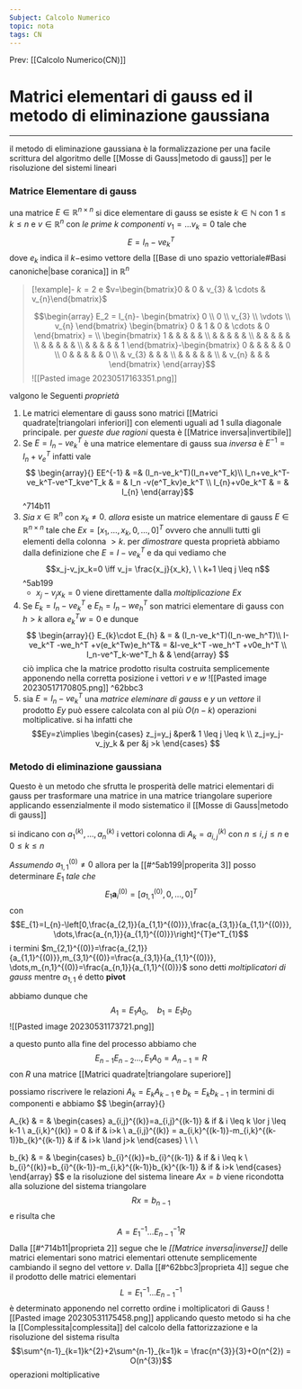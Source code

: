```yaml
---
Subject: Calcolo Numerico
topic: nota
tags: CN
---
```


Prev: [[Calcolo Numerico(CN)]]

# Matrici elementari di gauss ed il metodo di eliminazione gaussiana
---
il metodo di eliminazione gaussiana è la formalizzazione per una facile scrittura del algoritmo delle  [[Mosse di Gauss|metodo di gauss]] per le risoluzione del sistemi lineari


### Matrice Elementare di gauss
una matrice $E \in \mathbb{R}^{n \times n}$ si dice elementare di gauss se esiste $k \in \mathbb{N}$ con $1 \leq k \leq n$ e $v \in \mathbb{R}^n$ con _le prime_ $k$ _componenti_ $v_1 = \dots v_k=0$ tale che 
$$E = I_n-ve_k^T$$
dove $e_k$ indica il $k-$esimo vettore della [[Base di uno spazio vettoriale#Basi canoniche|base coranica]] in $\mathbb{R}^n$ 

>[!example]-
>$k=2$ e $v=\begin{bmatrix}0 & 0 & v_{3} &  \cdots & v_{n}\end{bmatrix}$
>
>$$\begin{array}
E_2 = I_{n}-
\begin{bmatrix} 
 0 \\ 0  \\ v_{3}  \\ \vdots  \\ v_{n} 
\end{bmatrix}
\begin{bmatrix}
0 & 1 & 0 & \cdots & 0 
\end{bmatrix} = \\
\begin{bmatrix} 
 1 &  &  &  &  &   \\
   &  &  &  &  &   \\
   &  &  &  &  &   \\
   &  &  &  &  &   \\
   &  &  &  &  & 1   
\end{bmatrix}-\begin{bmatrix} 
 0 &  &  &  &  & 0 \\
 0 &  &  &  &  & 0 \\
   & v_{3} &  &  & \\ 
   &  &  &  &  &   \\
   & v_{n} &  &  &  
\end{bmatrix}
\end{array}$$
>![[Pasted image 20230517163351.png]]



valgono le Seguenti _proprietà_
1. Le matrici elementare di gauss sono matrici [[Matrici quadrate|triangolari inferiori]]  con elementi uguali ad 1 sulla diagonale principale. per _queste due ragioni_ questa è [[Matrice inversa|invertibile]]
2. Se $E = I_n-ve^T_k$ è una matrice elementare di gauss sua _inversa_ è  $E^{-1}= I_n+v_e^T$ infatti vale$$
\begin{array}{}
EE^{-1} & =& (I_n-ve_k^T)(I_n+ve^T_k)\\
I_n+ve_k^T-ve_k^T-ve^T_kve^T_k & = &  I_n -v(e^T_kv)e_k^T \\
I_{n}+v0e_k^T  & = & I_{n} 
\end{array}$$ ^714b11
3. _Sia_ $x \in \mathbb{R}^n$ con $x_k \not = 0$. _allora_ esiste un matrice elementare di gauss $E \in \mathbb{R}^{n \times n}$ tale che $Ex= [x_1,\dots,x_k,0,\dots,0]^T$ ovvero che annulli tutti gli elementi della colonna $>k$. per _dimostrare_ questa proprietà abbiamo dalla definizione che $E=I-ve^T_{k}$ e da qui vediamo che $$x_j-v_jx_k=0 \iff v_j= \frac{x_j}{x_k}, \ \ k+1 \leq j \leq n$$ ^5ab199
	-  $x_j-v_jx_k=0$ viene direttamente dalla _moltiplicazione_ $Ex$ 
4. Se $E_{k}=I_n-ve_k^T$ e $E_{h} = I_n-we_h^T$ son matrici elementare  di gauss con $h > k$ allora $e^T_kw=0$ e dunque $$
   \begin{array}{}
   E_{k}\cdot  E_{h}  & = & (I_n-ve_k^T)(I_n-we_h^T)\\
    I-ve_k^T -we_h^T +v(e_k^Tw)e_h^T& = &I-ve_k^T -we_h^T +v0e_h^T \\
 I_n-ve^T_k-we^T_h &  & 
	\end{array}
   $$ciò implica che la matrice prodotto risulta costruita semplicemente apponendo nella corretta posizione i vettori $v$ e $w$  ![[Pasted image 20230517170805.png]] ^62bbc3
5. sia $E=I_n-ve^T_k$ una _matrice eleminare di gauss_ e $y$ un _vettore_ il prodotto $Ey$  può essere calcolata con al più $O(n-k)$ operazioni moltiplicative. si ha infatti che $$Ey=z\implies \begin{cases}
 z_j=y_j &per& 1 \leq j \leq k \\
 z_j=y_j-v_jy_k & per &j >k
\end{cases}
$$
### Metodo di eliminazione gaussiana
Questo è un metodo che sfrutta le prosperità delle matrici elementari di gauss per trasformare una matrice  in una matrice triangolare superiore applicando essenzialmente il modo sistematico il [[Mosse di Gauss|metodo di gauss]]

si indicano con $a_{1}^{(k)},\dots,a_{n}^{(k)}$ i vettori colonna di $A_{k} = a_{i,j}^{(k)}$ con  $n \leq i,j\leq n$ e $0 \leq k\leq n$

_Assumendo_ $a_{1,1}^{(0)} \not = 0$ allora per la [[#^5ab199|properita 3]]  posso determinare $E_{1}$ _tale che_$$E_{1}\boldsymbol a_{i}^{(0)}=[a_{1,1}^{(0)},0,\dots,0]^{T}$$
con $$E_{1}=I_{n}-\left[0,\frac{a_{2,1}}{a_{1,1}^{(0)}},\frac{a_{3,1}}{a_{1,1}^{(0)}}, \dots,\frac{a_{n,1}}{a_{1,1}^{(0)}}\right]^{T}e^T_{1}$$
i termini $m_{2,1}^{(0)}=\frac{a_{2,1}}{a_{1,1}^{(0)}},m_{3,1}^{(0)}=\frac{a_{3,1}}{a_{1,1}^{(0)}}, \dots,m_{n,1}^{(0)}=\frac{a_{n,1}}{a_{1,1}^{(0)}}$ sono detti _moltiplicatori di gauss_ mentre $a_{1,1}$ é detto __pivot__

abbiamo dunque che 
$$A_{1}=E_{1}A_{0}, \ \ \ \ b_{1} = E_{1}b_{0} $$
![[Pasted image 20230531173721.png]]

a questo punto alla fine del processo abbiamo che 
$$E_{n-1}E_{n-2}\dots,E_{1}A_{0}=A_{n-1} =R$$
con $R$ una matrice [[Matrici quadrate|triangolare superiore]] 

possiamo riscrivere le relazioni $A_{k}=E_{k}A_{k-1}$ e $b_{k}=E_{k}b_{k-1}$ in termini di componenti e abbiamo 
$$
\begin{array}{}

A_{k} & = & \begin{cases}
a_{i,j}^{(k)}=a_{i,j}^{(k-1)}  & if & i \leq k \lor j \leq k-1 \\
a_{i,k}^{(k)} = 0  & if & i>k \\
a_{i,j}^{(k)} = a_{i,k}^{(k-1)}-m_{i,k}^{(k-1)}b_{k}^{(k-1)} & if & i>k \land j>k
\end{cases} \\ \\ \\

b_{k} & = &  \begin{cases}
b_{i}^{(k)}=b_{i}^{(k-1)}  &  if & i \leq k \\
b_{i}^{(k)}=b_{i}^{(k-1)}-m_{i,k}^{(k-1)}b_{k}^{(k-1)}  & if  & i>k
\end{cases}
\end{array}
$$
 e la risoluzione del sistema lineare $Ax=b$ viene ricondotta alla soluzione del sistema triangolare
 $$Rx=b_{n-1}$$
 e risulta che 
 $$A=E_{1}^{-1}\dots E_{n-1}^{-1}R $$
 Dalla [[#^714b11|proprieta 2]] segue che le _[[Matrice inversa|inverse]]_ delle matrici elementari sono matrici elementari ottenute semplicemente cambiando il segno del vettore $v$. Dalla [[#^62bbc3|proprieta 4]] segue che il prodotto delle matrici elementari $$L = E_{1}^{-1}\dots E_{n-1}^{-1}$$è determinato apponendo nel corretto ordine i moltiplicatori di Gauss
 ![[Pasted image 20230531175458.png]]
applicando questo metodo si ha che la [[Complessita|complessita]] del calcolo della fattorizzazione e la risoluzione del sistema risulta $$\sum^{n-1}_{k=1}k^{2}+2\sum^{n-1}_{k=1}k = \frac{n^{3}}{3}+O(n^{2}) = O(n^{3})$$
operazioni moltiplicative